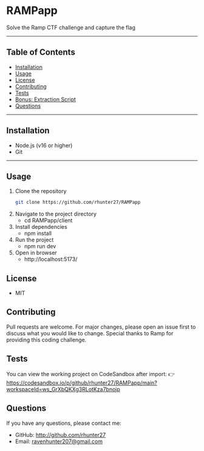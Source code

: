 # RAMPapp
Solve the Ramp CTF challenge and capture the flag  

---

## Table of Contents
- [Installation](#installation)  
- [Usage](#usage)  
- [License](#license)  
- [Contributing](#contributing)  
- [Tests](#tests)  
- [Bonus: Extraction Script](#bonus-extraction-script)  
- [Questions](#questions)  

---

## Installation
- Node.js (v16 or higher)  
- Git  

---

## Usage
1. Clone the repository  
   ```bash
   git clone https://github.com/rhunter27/RAMPapp
2. Navigate to the project directory
    * cd RAMPapp/client
3. Install dependencies
    * npm install
4. Run the project
    * npm run dev
5. Open in browser
    * http://localhost:5173/


## License
- MIT

## Contributing
Pull requests are welcome.
For major changes, please open an issue first to discuss what you would like to change.
Special thanks to Ramp for providing this coding challenge.

## Tests
You can view the working project on CodeSandbox after import:
👉 https://codesandbox.io/p/github/rhunter27/RAMPapp/main?workspaceId=ws_GrXbQKXg3RLotKza7bnojp

## Questions
If you have any questions, please contact me:
- GitHub: http://github.com/rhunter27
- Email: ravenhunter207@gmail.com

